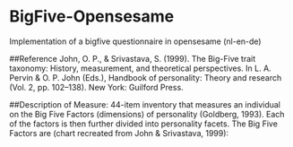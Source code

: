 # BigFive-Opensesame
Implementation of a bigfive questionnaire in opensesame (nl-en-de)

##Reference
John, O. P., & Srivastava, S. (1999). The Big-Five trait taxonomy: History, measurement, and
theoretical perspectives. In L. A. Pervin & O. P. John (Eds.), Handbook of personality: Theory
and research (Vol. 2, pp. 102–138). New York: Guilford Press.

##Description of Measure:
44-item inventory that measures an individual on the Big Five Factors (dimensions) of
personality (Goldberg, 1993). Each of the factors is then further divided into personality facets.
The Big Five Factors are (chart recreated from John & Srivastava, 1999): 
